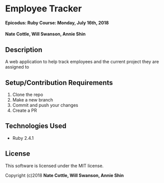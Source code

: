# Employee Tracker

#### Epicodus: Ruby Course: Monday, July 16th, 2018

#### Nate Cottle, Will Swanson, Annie Shin

## Description

 A web application to help track employees and the current project they are assigned to

## Setup/Contribution Requirements

1. Clone the repo
1. Make a new branch
1. Commit and push your changes
1. Create a PR

## Technologies Used

* Ruby 2.4.1

## License

This software is licensed under the MIT license.

Copyright (c)2018 **Nate Cottle, Will Swanson, Annie Shin**
